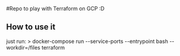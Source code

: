 #Repo to play with Terraform on GCP :D


## How to use it
just run:
    > docker-compose run --service-ports --entrypoint bash --workdir=/files terraform
